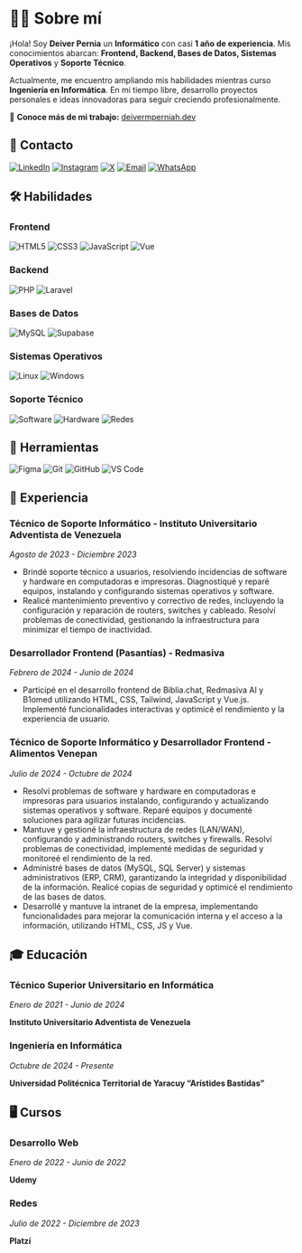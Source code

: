 # 👩‍💻 Sobre mí

¡Hola! Soy **Deiver Pernia** un **Informático** con casi **1 año de experiencia**. Mis conocimientos abarcan: **Frontend, Backend, Bases de Datos, Sistemas Operativos** y **Soporte Técnico**.

Actualmente, me encuentro ampliando mis habilidades mientras curso **Ingeniería en Informática**. En mi tiempo libre, desarrollo proyectos personales e ideas innovadoras para seguir creciendo profesionalmente.

📌 **Conoce más de mi trabajo:**  [deivermperniah.dev](https://deivermperniah.dev/)

## 📒 Contacto

[![LinkedIn](https://img.shields.io/badge/LinkedIn-0077B5?style=for-the-badge&logo=linkedin&logoColor=white)](https://www.linkedin.com/in/deivermperniah)
[![Instagram](https://img.shields.io/badge/Instagram-E4405F?style=for-the-badge&logo=instagram&logoColor=white)](https://www.instagram.com/deivermperniah)
[![X](https://img.shields.io/badge/X-000000?style=for-the-badge&logo=x&logoColor=white)](https://x.com/deivermperniah)
[![Email](https://img.shields.io/badge/Email-D14836?style=for-the-badge&logo=gmail&logoColor=white)](mailto:deivermperniah@gmail.com)
[![WhatsApp](https://img.shields.io/badge/WhatsApp-25D366?style=for-the-badge&logo=whatsapp&logoColor=white)](https://wa.me/584125655447)

## 🛠 Habilidades

### Frontend

![HTML5](https://img.shields.io/badge/html5-%23E34F26.svg?style=for-the-badge&logo=html5&logoColor=white)
![CSS3](https://img.shields.io/badge/css3-%231572B6.svg?style=for-the-badge&logo=css3&logoColor=white)
![JavaScript](https://img.shields.io/badge/javascript-%23323330.svg?style=for-the-badge&logo=javascript&logoColor=%23F7DF1E)
![Vue](https://img.shields.io/badge/Vue-4FC08D?style=for-the-badge&logo=vue.js&logoColor=white)

### Backend

![PHP](https://img.shields.io/badge/php-%23777BB4.svg?style=for-the-badge&logo=php&logoColor=white)
![Laravel](https://img.shields.io/badge/laravel-%23FF2D20.svg?style=for-the-badge&logo=laravel&logoColor=white)

### Bases de Datos

![MySQL](https://img.shields.io/badge/mysql-%2300f.svg?style=for-the-badge&logo=mysql&logoColor=white)
![Supabase](https://img.shields.io/badge/supabase-%2300C7B7.svg?style=for-the-badge&logo=supabase&logoColor=white)

### Sistemas Operativos

![Linux](https://img.shields.io/badge/Linux-FCC624?style=for-the-badge&logo=linux&logoColor=black)
![Windows](https://img.shields.io/badge/Windows-0078D6?style=for-the-badge&logo=windows&logoColor=white)

### Soporte Técnico

![Software](https://img.shields.io/badge/Software-%23007ACC.svg?style=for-the-badge&logo=adobe&logoColor=white)
![Hardware](https://img.shields.io/badge/Hardware-%23FF9E0F.svg?style=for-the-badge&logo=raspberry-pi&logoColor=white)
![Redes](https://img.shields.io/badge/Redes-%2300A98C.svg?style=for-the-badge&logo=cisco&logoColor=white)

## 🧰 Herramientas

![Figma](https://img.shields.io/badge/figma-%23F24E1E.svg?style=for-the-badge&logo=figma&logoColor=white)
![Git](https://img.shields.io/badge/git-%23F05033.svg?style=for-the-badge&logo=git&logoColor=white)
![GitHub](https://img.shields.io/badge/github-%23121011.svg?style=for-the-badge&logo=github&logoColor=white)
![VS Code](https://img.shields.io/badge/VS%20Code-%23007ACC.svg?style=for-the-badge&logo=visual-studio-code&logoColor=white)

## 💼 Experiencia

### Técnico de Soporte Informático - Instituto Universitario Adventista de Venezuela

*Agosto de 2023 - Diciembre 2023*

- Brindé soporte técnico a usuarios, resolviendo incidencias de software y hardware en computadoras e impresoras. Diagnostiqué y reparé equipos, instalando y configurando sistemas operativos y software.
- Realicé mantenimiento preventivo y correctivo de redes, incluyendo la configuración
  y reparación de routers, switches y cableado. Resolví problemas de conectividad,
  gestionando la infraestructura para minimizar el tiempo de inactividad.

### Desarrollador Frontend (Pasantías) - Redmasiva

*Febrero de 2024 - Junio de 2024*

- Participé en el desarrollo frontend de Biblia.chat, Redmasiva AI y B1omed utilizando HTML, CSS, Tailwind, JavaScript y Vue.js. Implementé funcionalidades interactivas y optimicé el rendimiento y la experiencia de usuario.

### Técnico de Soporte Informático y Desarrollador Frontend - Alimentos Venepan

*Julio de 2024 - Octubre de 2024*

- Resolví problemas de software y hardware en computadoras e impresoras para usuarios instalando, configurando y actualizando sistemas operativos y software. Reparé equipos y documenté soluciones para agilizar futuras incidencias.
- Mantuve y gestioné la infraestructura de redes (LAN/WAN), configurando y administrando routers, switches y firewalls. Resolví problemas de conectividad, implementé medidas de seguridad y monitoreé el rendimiento de la red.
- Administré bases de datos (MySQL, SQL Server) y sistemas administrativos (ERP, CRM), garantizando la integridad y disponibilidad de la información. Realicé copias de seguridad y optimicé el rendimiento de las bases de datos.
- Desarrollé y mantuve la intranet de la empresa, implementando funcionalidades para mejorar la comunicación interna y el acceso a la información, utilizando HTML, CSS, JS y Vue.

## 🎓 Educación

### Técnico Superior Universitario en Informática

*Enero de 2021 - Junio de 2024*

**Instituto Universitario Adventista de Venezuela**

### Ingeniería en Informática

*Octubre de 2024 - Presente*

**Universidad Politécnica Territorial de Yaracuy “Arístides Bastidas”**

## 🖥️ Cursos

### Desarrollo Web

*Enero de 2022 - Junio de 2022*

**Udemy**

### Redes

*Julio de 2022 - Diciembre de 2023*

**Platzi**
